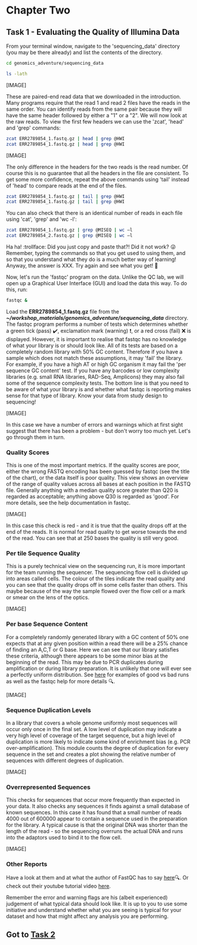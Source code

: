 # Chapter Two
## Task 1 - Evaluating the Quality of Illumina Data
From your terminal window, navigate to the 'sequencing_data' directory (you may be there already) and list the contents of the directory.
```bash
cd genomics_adventure/sequencing_data

ls -lath
```
[IMAGE]

These are paired-end read data that we downloaded in the introduction. Many programs require that the read 1 and read 2 files have the reads in the same order. You can identify reads from the same pair because they will have the same header followed by either a "1" or a "2".  We will now look at the raw reads. To view the first few headers we can use the 'zcat', 'head' and 'grep' commands:
```bash
zcat ERR2789854_1.fastq.gz | head | grep @HWI
zcat ERR2789854_1.fastq.gz | head | grep @HWI
```
[IMAGE]

The only difference in the headers for the two reads is the read number. Of course this is no guarantee that all the headers in the file are consistent. To get some more confidence, repeat the above commands using 'tail' instead of 'head' to compare reads at the end of the files. 
```bash
zcat ERR2789854_1.fastq.gz | tail | grep @HWI
zcat ERR2789854_1.fastq.gz | tail | grep @HWI
```
You can also check that there is an identical number of reads in each file using 'cat', 'grep' and 'wc -l':
```bash
zcat ERR2789854_1.fastq.gz | grep @MISEQ | wc –l
zcat ERR2789854_2.fastq.gz | grep @MISEQ | wc –l
```
Ha ha! :trollface: Did you just copy and paste that?! Did it not work? :stuck_out_tongue_winking_eye: Remember, typing the commands so that you get used to using them, and so that you understand what they do is a much better way of learning! Anyway, the answer is XXX. Try again and see what you get! :hugs:

Now, let's run the 'fastqc' program on the data. Unlike the QC lab, we will open up a Graphical User Interface (GUI) and load the data this way. To do this, run:
```bash
fastqc &
```
Load the **ERR2789854_1.fastq.gz** file from the ***~/workshop_materials/genomics_adventure/sequencing_data*** directory.
The fastqc program performs a number of tests which determines whether a green tick (pass) :heavy_check_mark:, exclamation mark (warning) :exclamation:, or a red cross (fail) :x: is displayed. However, it is important to realise that fastqc has no knowledge of what your library is or should look like. All of its tests are based on a completely random library with 50% GC content. Therefore if you have a sample which does not match these assumptions, it may 'fail' the library. For example, if you have a high AT or high GC organism it may fail the 'per sequence GC content' test. If you have any barcodes or low complexity libraries (e.g. small RNA libraries, RAD-Seq, Amplicons) they may also fail some of the sequence complexity tests.
The bottom line is that you need to be aware of what your library is and whether what fastqc is reporting makes sense for that type of library. Know your data from study design to sequencing!

[IMAGE]

In this case we have a number of errors and warnings which at first sight suggest that there has been a problem - but don't worry too much yet. Let's go through them in turn.

### Quality Scores
This is one of the most important metrics. If the quality scores are poor, either the wrong FASTQ encoding has been guessed by fastqc (see the title of the chart), or the data itself is poor quality. This view shows an overview of the range of quality values across all bases at each position in the FASTQ file.  Generally anything with a median quality score greater than Q20 is regarded as acceptable; anything above Q30 is regarded as 'good'. For more details, see the help documentation in fastqc.

[IMAGE]

In this case this check is red - and it is true that the quality drops off at the end of the reads. It is normal for read quality to get worse towards the end of the read. You can see that at 250 bases the quality is still very good.

### Per tile Sequence Quality
This is a purely technical view on the sequencing run, it is more important for the team running the sequencer. The sequencing flow cell is divided up into areas called cells. The colour of the tiles indicate the read quality and you can see that the quality drops off in some cells faster than others. This maybe because of the way the sample flowed over the flow cell or a mark or smear on the lens of the optics.

[IMAGE]

### Per base Sequence Content
For a completely randomly generated library with a GC content of 50% one expects that at any given position within a read there will be a 25% chance of finding an A,C,T or G base. Here we can see that our library satisfies these criteria, although there appears to be some minor bias at the beginning of the read. This may be due to PCR duplicates during amplification or during library preparation. It is unlikely that one will ever see a perfectly uniform distribution. See [here](http://sequencing.exeter.ac.uk/guide-to-your-data/quality-control/) for examples of good vs bad runs as well as the fastqc help for more details :mag:.

[IMAGE]

### Sequence Duplication Levels
In a library that covers a whole genome uniformly most sequences will occur only once in the final set. A low level of duplication may indicate a very high level of coverage of the target sequence, but a high level of duplication is more likely to indicate some kind of enrichment bias (e.g. PCR over-amplification).
This module counts the degree of duplication for every sequence in the set and creates a plot showing the relative number of sequences with different degrees of duplication. 

[IMAGE]

### Overrepresented Sequences
This checks for sequences that occur more frequently than expected in your data. It also checks any sequences it finds against a small database of known sequences. In this case it has found that a small number of reads 4000 out of 600000 appear to contain a sequence used in the preparation for the library. A typical cause is that the original DNA was shorter than the length of the read - so the sequencing overruns the actual DNA and runs into the adaptors used to bind it to the flow cell.

[IMAGE]

### Other Reports
Have a look at them and at what the author of FastQC has to say [here](https://www.bioinformatics.babraham.ac.uk/projects/fastqc/Help/3%20Analysis%20Modules/):mag:. Or check out their youtube tutorial video [here](https://www.youtube.com/watch?v=bz93ReOv87Y).

Remember the error and warning flags are his (albeit experienced) judgement of what typical data should look like. It is up to you to use some initiative and understand whether what you are seeing is typical for your dataset and how that might affect any analysis you are performing.

## Got to [Task 2]()




